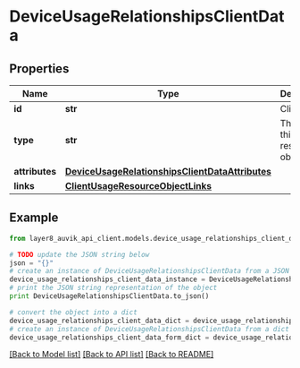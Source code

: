 # DeviceUsageRelationshipsClientData


## Properties
Name | Type | Description | Notes
------------ | ------------- | ------------- | -------------
**id** | **str** | Client&#39;s ID | [optional] 
**type** | **str** | The type of this resource object | [optional] 
**attributes** | [**DeviceUsageRelationshipsClientDataAttributes**](DeviceUsageRelationshipsClientDataAttributes.md) |  | [optional] 
**links** | [**ClientUsageResourceObjectLinks**](ClientUsageResourceObjectLinks.md) |  | [optional] 

## Example

```python
from layer8_auvik_api_client.models.device_usage_relationships_client_data import DeviceUsageRelationshipsClientData

# TODO update the JSON string below
json = "{}"
# create an instance of DeviceUsageRelationshipsClientData from a JSON string
device_usage_relationships_client_data_instance = DeviceUsageRelationshipsClientData.from_json(json)
# print the JSON string representation of the object
print DeviceUsageRelationshipsClientData.to_json()

# convert the object into a dict
device_usage_relationships_client_data_dict = device_usage_relationships_client_data_instance.to_dict()
# create an instance of DeviceUsageRelationshipsClientData from a dict
device_usage_relationships_client_data_form_dict = device_usage_relationships_client_data.from_dict(device_usage_relationships_client_data_dict)
```
[[Back to Model list]](../README.md#documentation-for-models) [[Back to API list]](../README.md#documentation-for-api-endpoints) [[Back to README]](../README.md)


